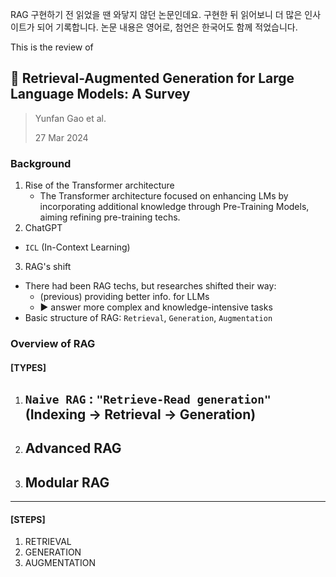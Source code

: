 RAG 구현하기 전 읽었을 땐 와닿지 않던 논문인데요. 구현한 뒤 읽어보니 더 많은 인사이트가 되어 기록합니다. 논문 내용은 영어로, 첨언은 한국어도 함께 적었습니다.

This is the review of 

## 📄 Retrieval-Augmented Generation for Large Language Models: A Survey
> Yunfan Gao et al.
> 
> 27 Mar 2024

### Background
1. Rise of the Transformer architecture
   - The Transformer architecture focused on enhancing LMs by incorporating additional knowledge through Pre-Training Models, aiming refining pre-training techs.
2. ChatGPT
  - `ICL` (In-Context Learning)
3. RAG's shift
  - There had been RAG techs, but researches shifted their way:
      - (previous) providing better info. for LLMs
      - ▶️ answer more complex and knowledge-intensive tasks
  - Basic structure of RAG: `Retrieval`, `Generation`, `Augmentation`

### Overview of RAG

#### [TYPES]

1. `Naive RAG` : `"Retrieve-Read generation"` (Indexing → Retrieval → Generation)
   - 
2. Advanced RAG
   - 
3. Modular RAG
   -
---

#### [STEPS]

1. RETRIEVAL
2. GENERATION
3. AUGMENTATION
